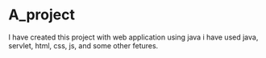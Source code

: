 # A_project
I have created this project with web application using java 
i have used java, servlet, html, css, js, and some other fetures.
